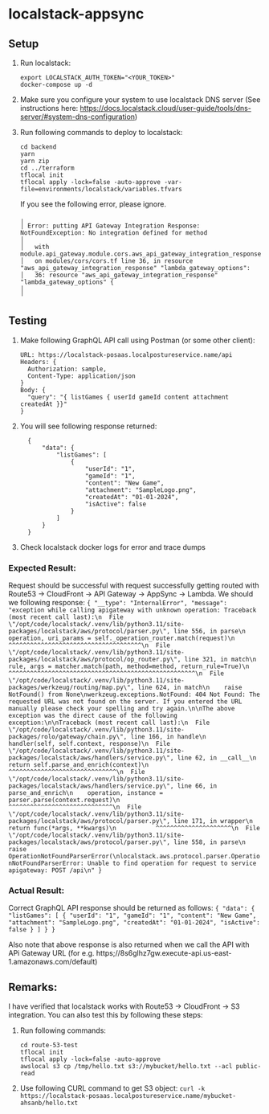 # localstack-appsync

## Setup

1. Run localstack:
    ```
    export LOCALSTACK_AUTH_TOKEN="<YOUR_TOKEN>"
    docker-compose up -d
    ```
2. Make sure you configure your system to use localstack DNS server (See instructions here: https://docs.localstack.cloud/user-guide/tools/dns-server/#system-dns-configuration)
3. Run following commands to deploy to localstack:
    ```
    cd backend
    yarn
    yarn zip
    cd ../terraform
    tflocal init
    tflocal apply -lock=false -auto-approve -var-file=environments/localstack/variables.tfvars
    ```

    If you see the following error, please ignore.
      ```
      ╷
      │ Error: putting API Gateway Integration Response: NotFoundException: No integration defined for method
      │ 
      │   with module.api_gateway.module.cors.aws_api_gateway_integration_response.lambda_gateway_options,
      │   on modules/cors/cors.tf line 36, in resource "aws_api_gateway_integration_response" "lambda_gateway_options":
      │   36: resource "aws_api_gateway_integration_response" "lambda_gateway_options" {
      │ 
      ╵
      ```

  ## Testing

  1. Make following GraphQL API call using Postman (or some other client):
      ```
      URL: https://localstack-posaas.localpostureservice.name/api
      Headers: {
        Authorization: sample,
        Content-Type: application/json
      }
      Body: {
        "query": "{ listGames { userId gameId content attachment createdAt }}"
      }
      ```
  3. You will see following response returned:
      ```
        {
            "data": {
                "listGames": [
                    {
                        "userId": "1",
                        "gameId": "1",
                        "content": "New Game",
                        "attachment": "SampleLogo.png",
                        "createdAt": "01-01-2024",
                        "isActive": false
                    }
                ]
            }
        }
      ```
  4. Check localstack docker logs for error and trace dumps

  ### Expected Result:
  Request should be successful with request successfully getting routed with Route53 -> CloudFront -> API Gateway -> AppSync -> Lambda. We should we following response:
    ```
        {
            "__type": "InternalError",
            "message": "exception while calling apigateway with unknown operation: Traceback (most recent call last):\n  File \"/opt/code/localstack/.venv/lib/python3.11/site-packages/localstack/aws/protocol/parser.py\", line 556, in parse\n    operation, uri_params = self._operation_router.match(request)\n                            ^^^^^^^^^^^^^^^^^^^^^^^^^^^^^^^^^^^^^\n  File \"/opt/code/localstack/.venv/lib/python3.11/site-packages/localstack/aws/protocol/op_router.py\", line 321, in match\n    rule, args = matcher.match(path, method=method, return_rule=True)\n                 ^^^^^^^^^^^^^^^^^^^^^^^^^^^^^^^^^^^^^^^^^^^^^^^^^^^^\n  File \"/opt/code/localstack/.venv/lib/python3.11/site-packages/werkzeug/routing/map.py\", line 624, in match\n    raise NotFound() from None\nwerkzeug.exceptions.NotFound: 404 Not Found: The requested URL was not found on the server. If you entered the URL manually please check your spelling and try again.\n\nThe above exception was the direct cause of the following exception:\n\nTraceback (most recent call last):\n  File \"/opt/code/localstack/.venv/lib/python3.11/site-packages/rolo/gateway/chain.py\", line 166, in handle\n    handler(self, self.context, response)\n  File \"/opt/code/localstack/.venv/lib/python3.11/site-packages/localstack/aws/handlers/service.py\", line 62, in __call__\n    return self.parse_and_enrich(context)\n           ^^^^^^^^^^^^^^^^^^^^^^^^^^^^^^\n  File \"/opt/code/localstack/.venv/lib/python3.11/site-packages/localstack/aws/handlers/service.py\", line 66, in parse_and_enrich\n    operation, instance = parser.parse(context.request)\n                          ^^^^^^^^^^^^^^^^^^^^^^^^^^^^^\n  File \"/opt/code/localstack/.venv/lib/python3.11/site-packages/localstack/aws/protocol/parser.py\", line 171, in wrapper\n    return func(*args, **kwargs)\n           ^^^^^^^^^^^^^^^^^^^^^\n  File \"/opt/code/localstack/.venv/lib/python3.11/site-packages/localstack/aws/protocol/parser.py\", line 558, in parse\n    raise OperationNotFoundParserError(\nlocalstack.aws.protocol.parser.OperationNotFoundParserError: Unable to find operation for request to service apigateway: POST /api\n"
        }
    ```

  ### Actual Result:
  Correct GraphQL API response should be returned as follows:
    ```
        {
            "data": {
                "listGames": [
                    {
                        "userId": "1",
                        "gameId": "1",
                        "content": "New Game",
                        "attachment": "SampleLogo.png",
                        "createdAt": "01-01-2024",
                        "isActive": false
                    }
                ]
            }
        }
    ```

  Also note that above response is also returned when we call the API with APi Gateway URL (for e.g. https;//8s6glhz7gw.execute-api.us-east-1.amazonaws.com/default)

  ## Remarks:

  I have verified that localstack works with Route53 -> CloudFront -> S3 integration. You can also test this by following these steps:

  1. Run following commands:
      ```
      cd route-53-test
      tflocal init
      tflocal apply -lock=false -auto-approve
      awslocal s3 cp /tmp/hello.txt s3://mybucket/hello.txt --acl public-read
      ```
  2. Use following CURL command to get S3 object:
      `curl -k https://localstack-posaas.localpostureservice.name/mybucket-ahsanb/hello.txt`